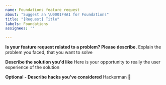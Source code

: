 ```yaml
---
name: Foundations feature request
about: "Suggest an \U0001F4A1 for Foundations"
title: "[Request] Title"
labels: Foundations
assignees: ''

---
```


**Is your feature request related to a problem? Please describe.**
Explain the problem you faced, that you want to solve

**Describe the solution you'd like**
Here is your opportunity to really the user experience of the solution

**Optional - Describe hacks you've considered**
Hackerman 🤯
